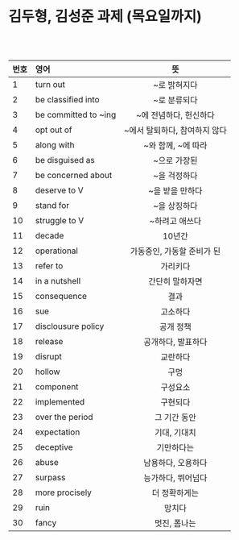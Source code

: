 # 김두형, 김성준 과제 (목요일까지)
<br><br>


| 번호 | 영어                 |              뜻               |
| ---- | :------------------- | :---------------------------: |
| 1    | turn out             |         ~로 밝혀지다          |
| 2    | be classified into   |         ~로 분류되다          |
| 3    | be committed to ~ing |    ~에 전념하다, 헌신하다     |
| 4    | opt out of           | ~에서 탈퇴하다, 참여하지 않다 |
| 5    | along with           |      ~와 함께, ~에 따라       |
| 6    | be disguised as      |         ~으로 가장된          |
| 7    | be concerned about   |         ~을 걱정하다          |
| 8    | deserve to V         |        ~을 받을 만하다        |
| 9    | stand for            |         ~을 상징하다          |
| 10   | struggle to V        |        ~하려고 애쓰다         |
| 11   | decade               |            10년간             |
| 12   | operational          |  가동중인, 가동할 준비가 된   |
| 13   | refer to             |           가리키다            |
| 14   | in a nutshell        |        간단히 말하자면        |
| 15   | consequence          |             결과              |
| 16   | sue                  |           고소하다            |
| 17   | disclousure policy   |           공개 정책           |
| 18   | release              |      공개하다, 발표하다       |
| 19   | disrupt              |           교란하다            |
| 20   | hollow               |             구멍              |
| 21   | component            |           구성요소            |
| 22   | implemented          |           구현되다            |
| 23   | over the period      |         그 기간 동안          |
| 24   | expectation          |         기대, 기대치          |
| 25   | deceptive            |          기만하다는           |
| 26   | abuse                |      남용하다, 오용하다       |
| 27   | surpass              |      능가하다, 뛰어넘다       |
| 28   | more procisely       |         더 정확하게는         |
| 29   | ruin                 |            망치다             |
| 30   | fancy                |         멋진, 폼나는          |





